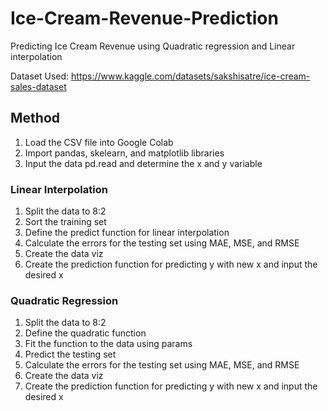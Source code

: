 # Ice-Cream-Revenue-Prediction
Predicting Ice Cream Revenue using Quadratic regression and Linear interpolation

Dataset Used: https://www.kaggle.com/datasets/sakshisatre/ice-cream-sales-dataset

## Method
1. Load the CSV file into Google Colab
2. Import pandas, skelearn, and matplotlib libraries
3. Input the data pd.read and determine the x and y variable
   
### Linear Interpolation
1. Split the data to 8:2
2. Sort the training set
3. Define the predict function for linear interpolation
4. Calculate the errors for the testing set using MAE, MSE, and RMSE
5. Create the data viz
6. Create the prediction function for predicting y with new x and input the desired x

### Quadratic Regression
1. Split the data to 8:2
2. Define the quadratic function
3. Fit the function to the data using params
4. Predict the testing set
5. Calculate the errors for the testing set using MAE, MSE, and RMSE
6. Create the data viz
7. Create the prediction function for predicting y with new x and input the desired x
